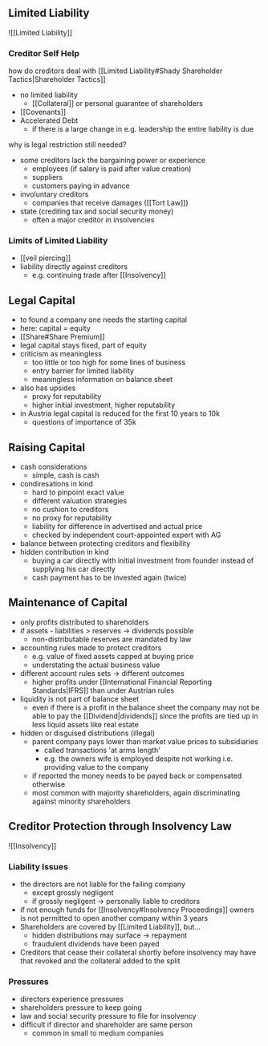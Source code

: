 ## Limited Liability
![[Limited Liability]]

### Creditor Self Help
how do creditors deal with [[Limited Liability#Shady Shareholder Tactics|Shareholder Tactics]]
- no limited liability
	- [[Collateral]] or personal guarantee of shareholders
 - [[Covenants]]
 - Accelerated Debt
	 - if there is a large change in e.g. leadership the entire liability is due

why is legal restriction still needed?
- some creditors lack the bargaining power or experience
	- employees (if salary is paid after value creation)
	- suppliers 
	- customers paying in advance
- involuntary creditors
	- companies that receive damages ([[Tort Law]])
- state (crediting tax and social security money)
	- often a major creditor in insolvencies

### Limits of Limited Liability
- [[veil piercing]]
- liability directly against creditors
	- e.g. continuing trade after [[Insolvency]]

## Legal Capital
- to found a company one needs the starting capital
- here: capital = equity
- [[Share#Share Premium]]
- legal capital stays fixed, part of equity
- criticism as meaningless 
	- too little or too high for some lines of business
	- entry barrier for limited liability
	- meaningless information on balance sheet
- also has upsides
	- proxy for reputability
	- higher initial investment, higher reputability
- in Austria legal capital is reduced for the first 10 years to 10k
	- questions of importance of 35k

## Raising Capital
- cash considerations
	- simple, cash is cash
- condiresations in kind
	- hard to pinpoint exact value
	- different valuation strategies
	- no cushion to creditors
	- no proxy for reputability
	- liability for difference in advertised and actual price
	- checked by independent court-appointed expert with AG
- balance between protecting creditors and flexibility
- hidden contribution in kind
	- buying a car directly with initial investment from founder instead of supplying his car directly
	- cash payment has to be invested again (twice)

## Maintenance of Capital
- only profits distributed to shareholders
- if assets - liabilities > reserves -> dividends possible
	- non-distributable reserves are mandated by law
- accounting rules made to protect creditors
	- e.g. value of fixed assets capped at buying price
	- understating the actual business value
- different account rules sets -> different outcomes
	- higher profits under [[International Financial Reporting Standards|IFRS]] than under Austrian rules
- liquidity is not part of balance sheet
	- even if there is a profit in the balance sheet the company may not be able to pay the [[Dividend|dividends]] since the profits are tied up in less liquid assets like real estate
- hidden or disguised distributions (illegal)
	- parent company pays lower than market value prices to subsidiaries
		- called transactions 'at arms length'
		- e.g. the owners wife is employed despite not working i.e. providing value to the company
	- if reported the money needs to be payed back or compensated otherwise
	- most common with majority shareholders, again discriminating against minority shareholders

## Creditor Protection through Insolvency Law
![[Insolvency]]

### Liability Issues
- the directors are not liable for the failing company
	- except grossly negligent
	- if grossly negligent -> personally liable to creditors
- if not enough funds for [[Insolvency#Insolvency Proceedings]] owners is not permitted to open another company within 3 years
-  Shareholders are covered by [[Limited Liability]], but...
	- hidden distributions may surface -> repayment
	- fraudulent dividends have been payed
- Creditors that cease their collateral shortly before insolvency may have that revoked and the collateral added to the split

### Pressures
- directors experience pressures
- shareholders pressure to keep going
- law and social security pressure to file for insolvency
- difficult if director and shareholder are same person
	- common in small to medium companies